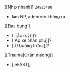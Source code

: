 
[[Nhịp nhanh]] `24913480`
- làm NP, adenosin không ra

[[Đau bụng]]
- [[Tắc ruột]]?
- [[Áp xe phần phụ]]?
- [[U buồng trứng]]?

[[Trauma|Chấn thương]]
- [[eFAST]]

